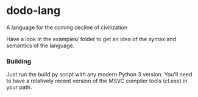 # dodo-lang
A language for the coming decline of civilization

Have a look in the examples/ folder to get an idea of the syntax and semantics of the language.

### Building
Just run the build.py script with any modern Python 3 version. You'll need to have a relatively recent version of the MSVC compiler tools (cl.exe) in your path.
